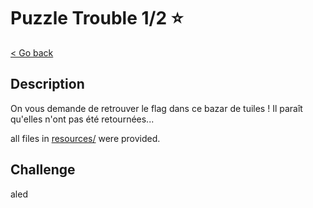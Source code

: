 # Puzzle Trouble 1/2 ⭐

[< Go back](../../README.md)

## Description

On vous demande de retrouver le flag dans ce bazar de tuiles ! Il paraît qu'elles n'ont pas été retournées...

all files in [resources/](./resources) were provided.

## Challenge

aled
